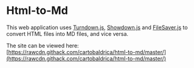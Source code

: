 # Html-to-Md

This web application uses [Turndown.js](https://github.com/domchristie/turndown), [Showdown.js](https://github.com/showdownjs/showdown) and [FileSaver.js](https://github.com/eligrey/FileSaver.js/) to convert HTML files into MD files, and vice versa.

The site can be viewed here: [https://rawcdn.githack.com/cartobaldrica/html-to-md/master/](https://rawcdn.githack.com/cartobaldrica/html-to-md/master/)
